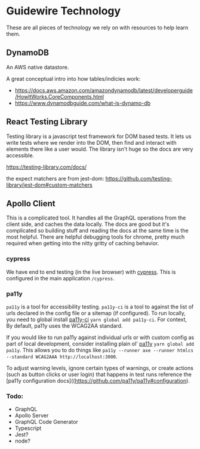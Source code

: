 # Guidewire Technology

These are all pieces of technology we rely on with resources to help learn them.

## DynamoDB

An AWS native datastore.

A great conceptual intro into how tables/indicies work:

-   https://docs.aws.amazon.com/amazondynamodb/latest/developerguide/HowItWorks.CoreComponents.html
-   https://www.dynamodbguide.com/what-is-dynamo-db

## React Testing Library

Testing library is a javascript test framework for DOM based tests. It lets us write tests where we render into the DOM, then find and interact with elements there like a user would. The library isn't huge so the docs are very accessible.

https://testing-library.com/docs/

the expect matchers are from jest-dom: https://github.com/testing-library/jest-dom#custom-matchers

## Apollo Client

This is a complicated tool. It handles all the GraphQL operations from the client side, and caches the data locally. The docs are good but it's complicated so building stuff and reading the docs at the same time is the most helpful. There are helpful debugging tools for chrome, pretty much required when getting into the nitty gritty of caching behavior.


### cypress

We have end to end testing (in the live browser) with [cypress](https://www.cypress.io/). This is configured in the main application `/cypress`.
### pa11y

`pa11y` is a tool for accessibility testing. `pa11y-ci` is a tool to against the list of urls declared in the config file or a sitemap (if configured). To run locally, you need to global install [pa11y-ci](https://github.com/pa11y/pa11y-ci) `yarn global add pa11y-ci`. For context, By default, pa11y uses the WCAG2AA standard.

If you would like to run pa11y against individual urls or with custom config as part of local development, consider installing plain ol' [pa11y](https://github.com/pa11y/pa11y) `yarn global add pa11y`. This allows you to do things like `pa11y --runner axe --runner htmlcs --standard WCAG2AAA http://localhost:3000`.

To adjust warning levels, ignore certain types of warnings, or create actions (such as button clicks or user login) that happens in test runs reference the [pa11y configuration docs]((https://github.com/pa11y/pa11y#configuration).

### Todo:

-   GraphQL
-   Apollo Server
-   GraphQL Code Generator
-   Typescript
-   Jest?
-   node?

